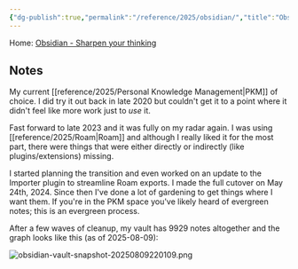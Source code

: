 ```yaml
---
{"dg-publish":true,"permalink":"/reference/2025/obsidian/","title":"Obsidian","tags":["PKM","writing","thinking","spark"],"created":"2025-08-03T17:02:56","updated":"2025-08-09T22:02:02-04:00"}
---
```



Home: [Obsidian - Sharpen your thinking](https://obsidian.md/)

## Notes

My current [[reference/2025/Personal Knowledge Management\|PKM]] of choice. I did try it out back in late 2020 but couldn't get it to a point where it didn't feel like more work just to _use_ it.

Fast forward to late 2023 and it was fully on my radar again. I was using [[reference/2025/Roam\|Roam]] and although I really liked it for the most part, there were things that were either directly or indirectly (like plugins/extensions) missing.

I started planning the transition and even worked on an update to the Importer plugin to streamline Roam exports. I made the full cutover on May 24th, 2024. Since then I've done a lot of gardening to get things where I want them. If you're in the PKM space you've likely heard of evergreen notes; this is an evergreen process.

After a few waves of cleanup, my vault has 9929 notes altogether and the graph looks like this (as of 2025-08-09):

![obsidian-vault-snapshot-20250809220109.png](/img/user/fs/2025/obsidian-vault-snapshot-20250809220109.png)
